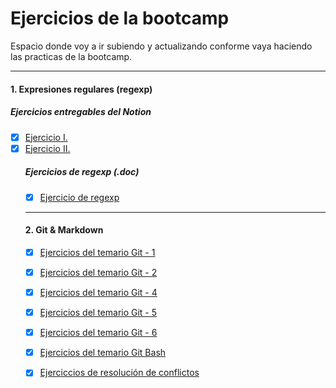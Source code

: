 # Ejercicios de la bootcamp  

Espacio donde voy a ir subiendo y actualizando conforme vaya haciendo las practicas de la bootcamp.
- - -  
#### 1. Expresiones regulares (regexp)  
##### Ejercicios entregables del Notion
-  [x] [Ejercicio I.](/1.%20Expresiones%20regulares%20(regexp)/Expresiones%20Regulares%20Ejercicio%20I.pdf)
-  [x] [Ejercicio II.](/1.%20Expresiones%20regulares%20(regexp)/Expresiones%20Regulares%20Ejercicio%20II.pdf)  
  ##### Ejercicios de regexp (.doc)  
  -  [x] [Ejercicio de regexp](/1.%20Expresiones%20regulares%20(regexp)/Ejercicios%20de%20regexp.pdf)  
  - - -  
  #### 2. Git & Markdown  
  -  [x] [Ejercicios del temario Git - 1](/2.%20Git%20&%20Markdown/Ejercicios%20-%20Temario%20Git%20Ejercicio%201%20.pdf)  
  - [x] [Ejercicios del temario Git - 2](/2.%20Git%20&%20Markdown/Ejercicios%20-%20Temario%20Git%20Ejercicio%202.pdf)  
  - [x] [Ejercicios del temario Git - 4](/2.%20Git%20&%20Markdown/Ejercicios%20-%20Temario%20Git%20Ejercicio%204.pdf)
  - [x] [Ejercicios del temario Git - 5](/2.%20Git%20&%20Markdown/Ejercicios%20-%20Temario%20Git%20Ejercicio%205.pdf)  
  - [x] [Ejercicios del temario Git - 6](/2.%20Git%20&%20Markdown/Ejercicios%20-%20Temario%20Git%20Ejercicio%206.pdf)  
  - [x] [Ejercicios del temario Git Bash ](/2.%20Git%20&%20Markdown/Ejercicios%20-%20Temario%20Git%20Ejercicio%20de%20Git%20bash.pdf)  
  - [x] [Ejerciccios de resolución de conflictos](/2.%20Git%20&%20Markdown/Ejercicios%20de%20resolución%20de%20conflictos.pdf)  
  